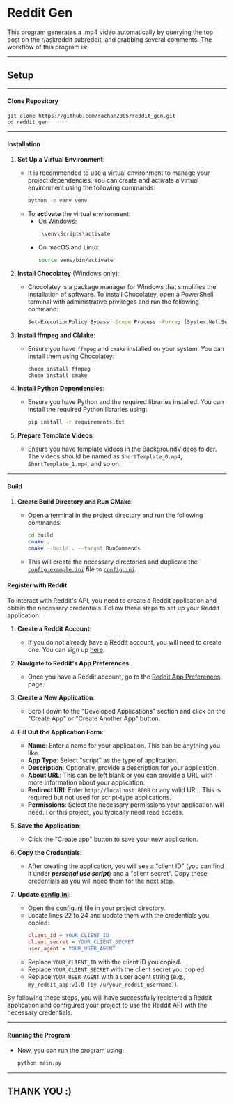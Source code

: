# Reddit Gen

This program generates a .mp4 video automatically by querying the top post on the
r/askreddit subreddit, and grabbing several comments. The workflow of this program is:

---
## Setup
---

#### Clone Repository

```
git clone https://github.com/rachan2005/reddit_gen.git
cd reddit_gen
```
---

#### Installation

1. **Set Up a Virtual Environment**:
   - It is recommended to use a virtual environment to manage your project dependencies. You can create and activate a virtual environment using the following commands:
     ```sh
     python -m venv venv
     ```
   - To **activate** the virtual environment:
     - On Windows:
       ```sh
       .\venv\Scripts\activate
       ```
     - On macOS and Linux:
       ```sh
       source venv/bin/activate
       ```

2. **Install Chocolatey** (Windows only):
   - Chocolatey is a package manager for Windows that simplifies the installation of software. To install Chocolatey, open a PowerShell terminal with administrative privileges and run the following command:
     ```sh
     Set-ExecutionPolicy Bypass -Scope Process -Force; [System.Net.ServicePointManager]::SecurityProtocol = [System.Net.ServicePointManager]::SecurityProtocol -bor 3072; iex ((New-Object System.Net.WebClient).DownloadString('https://community.chocolatey.org/install.ps1'))
     ```

3. **Install ffmpeg and CMake**:
   - Ensure you have `ffmpeg` and `cmake` installed on your system. You can install them using Chocolatey:
     ```sh
     choco install ffmpeg
     choco install cmake
     ```

4. **Install Python Dependencies**:
   - Ensure you have Python and the required libraries installed. You can install the required Python libraries using:
     ```sh
     pip install -r requirements.txt
     ```

5. **Prepare Template Videos**:
   - Ensure you have template videos in the [BackgroundVideos](http://_vscodecontentref_/0) folder. The videos should be named as `ShortTemplate_0.mp4`, `ShortTemplate_1.mp4`, and so on.
---
#### Build

1. **Create Build Directory and Run CMake**:
   - Open a terminal in the project directory and run the following commands:
     ```sh
     cd build
     cmake .
     cmake --build . --target RunCommands
     ```

   - This will create the necessary directories and duplicate the [`config.example.ini`](config.example.ini ) file to [`config.ini`](config.ini ).

#### Register with Reddit

   To interact with Reddit's API, you need to create a Reddit application and obtain the necessary credentials. Follow these steps to set up your Reddit application:

   1. **Create a Reddit Account**:
      - If you do not already have a Reddit account, you will need to create one. You can sign up [here](https://www.reddit.com/register/).

   2. **Navigate to Reddit's App Preferences**:
      - Once you have a Reddit account, go to the [Reddit App Preferences](https://www.reddit.com/prefs/apps) page.

   3. **Create a New Application**:
      - Scroll down to the "Developed Applications" section and click on the "Create App" or "Create Another App" button.

   4. **Fill Out the Application Form**:
      - **Name**: Enter a name for your application. This can be anything you like.
      - **App Type**: Select "script" as the type of application.
      - **Description**: Optionally, provide a description for your application.
      - **About URL**: This can be left blank or you can provide a URL with more information about your application.
      - **Redirect URI**: Enter `http://localhost:8000` or any valid URL. This is required but not used for script-type applications.
      - **Permissions**: Select the necessary permissions your application will need. For this project, you typically need read access.

   5. **Save the Application**:
      - Click the "Create app" button to save your new application.

   6. **Copy the Credentials**:
      - After creating the application, you will see a "client ID" (you can find it under ***personal use script***) and a "client secret". Copy these credentials as you will need them for the next step.

   7. **Update [config.ini](http://_vscodecontentref_/1)**:
      - Open the [config.ini](http://_vscodecontentref_/2) file in your project directory.
      - Locate lines 22 to 24 and update them with the credentials you copied:
        ```ini
        client_id = YOUR_CLIENT_ID
        client_secret = YOUR_CLIENT_SECRET
        user_agent = YOUR_USER_AGENT
        ```
      - Replace `YOUR_CLIENT_ID` with the client ID you copied.
      - Replace `YOUR_CLIENT_SECRET` with the client secret you copied.
      - Replace `YOUR_USER_AGENT` with a user agent string (e.g., `my_reddit_app:v1.0 (by /u/your_reddit_username)`).

   By following these steps, you will have successfully registered a Reddit application and configured your project to use the Reddit API with the necessary credentials.

---
#### Running the Program

- Now, you can run the program using:
  ```sh
  python main.py
  ```

---
THANK YOU :)
---
